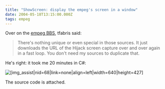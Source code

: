 ```yaml
---
title: "ShowScreen: display the empeg's screen in a window"
date: 2004-05-18T13:15:00.000Z
tags: empeg
---
```

Over on the [empeg BBS](http://empeg.comms.net/php/showthreaded.php?Cat=&Board=hackers_prog&Number=215408&page=0&view=collapsed&sb=5&o=0), tfabris said:

> There's nothing unique or even special in those sources. It just downloads the URL of the Hijack screen capture over and over again in a fast loop. You don't need my sources to duplicate that.

He's right: it took me 20 minutes in C#:

![[img_assist|nid=68|link=none|align=left|width=640|height=427]](/broken-image-link-68)

The source code is attached.
